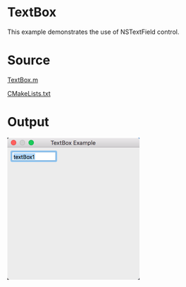 # TextBox

This example demonstrates the use of NSTextField control.

# Source

[TextBox.m](./TextBox.m)

[CMakeLists.txt](./CMakeLists.txt)

# Output

![GitHub Logo](../../docs/Pictures/TextBox.png)
